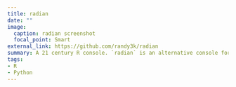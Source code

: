 ```yaml
---
title: radian
date: ""
image:
  caption: radian screenshot
  focal_point: Smart
external_link: https://github.com/randy3k/radian
summary: A 21 century R console. `radian` is an alternative console for the R program with multiline editing and rich syntax highlight. To some extent, it is a `ipython` clone for R. 
tags:
- R
- Python
---
```


